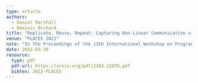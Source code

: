 ```yaml
---
type: article
authors:
  - Daniel Marshall
  - Dominic Orchard
title: "Replicate, Reuse, Repeat: Capturing Non-Linear Communication via Session Types and Graded Modal Types"
venue: "PLACES 2021"
note: "In the Proceedings of the 13th International Workshop on Programming Language Approaches to Concurrency and Communication-cEntric Software (PLACES)"
date: 2022-03-30
resource:
  type: pdf
  pdf-url: https://arxiv.org/pdf/2203.12875.pdf
  bibtex: 2022-PLACES
---
```

